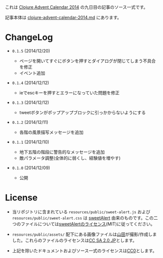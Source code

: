 これは [Clojure Advent Calendar 2014](http://qiita.com/advent-calendar/2014/clojure) の九日目の記事のソース一式です。

記事本体は [clojure-advent-calendar-2014.md](https://github.com/ayamada/op0010/blob/master/clojure-advent-calendar-2014.md) にあります。


# ChangeLog

- `0.1.5` (2014/12/20)
  - ページを開いてすぐにボタンを押すとダイアログが閉じてしまう不具合を修正
  - イベント追加

- `0.1.4` (2014/12/12)
  - ieでescキーを押すとエラーになっていた問題を修正

- `0.1.3` (2014/12/12)
  - tweetボタンがポップアップブロックに引っかからないようにする

- `0.1.2` (2014/12/11)
  - 各階の風景描写メッセージを追加

- `0.1.1` (2014/12/10)
  - 地下五階の階段に警告的なメッセージを追加
  - 敵パラメータ調整(全体的に弱くし、経験値を増やす)

- `0.1.0` (2014/12/09)
  - 公開


# License

- 当リポジトリに含まれている `resources/public/sweet-alert.js` および `resources/public/sweet-alert.css` は [sweetAlert](https://github.com/t4t5/sweetalert) 由来のものです。この二つのファイルについては[sweetAlertのライセンス](https://github.com/t4t5/sweetalert/blob/master/LICENSE)(MIT)に従ってください。

- `resources/public/assets/` 配下にある画像ファイルは[山田](https://github.com/ayamada)が撮影/作成しました。これらのファイルのライセンスは[CC SA 2.0 JP](http://creativecommons.org/licenses/sa/2.0/jp/)とします。

- 上記を除いたドキュメントおよびソース一式のライセンスは[CC0](http://creativecommons.org/publicdomain/zero/1.0/deed.ja)とします。
